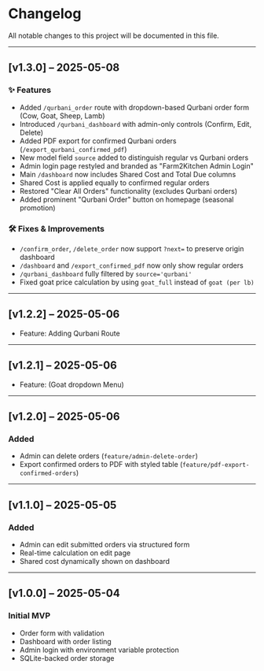 # Changelog

All notable changes to this project will be documented in this file.

---

## [v1.3.0] – 2025-05-08

### ✨ Features
- Added `/qurbani_order` route with dropdown-based Qurbani order form (Cow, Goat, Sheep, Lamb)
- Introduced `/qurbani_dashboard` with admin-only controls (Confirm, Edit, Delete)
- Added PDF export for confirmed Qurbani orders (`/export_qurbani_confirmed_pdf`)
- New model field `source` added to distinguish regular vs Qurbani orders
- Admin login page restyled and branded as "Farm2Kitchen Admin Login"
- Main `/dashboard` now includes Shared Cost and Total Due columns
- Shared Cost is applied equally to confirmed regular orders
- Restored "Clear All Orders" functionality (excludes Qurbani orders)
- Added prominent "Qurbani Order" button on homepage (seasonal promotion)

### 🛠 Fixes & Improvements
- `/confirm_order`, `/delete_order` now support `?next=` to preserve origin dashboard
- `/dashboard` and `/export_confirmed_pdf` now only show regular orders
- `/qurbani_dashboard` fully filtered by `source='qurbani'`
- Fixed goat price calculation by using `goat_full` instead of `goat (per lb)`

---

## [v1.2.2] – 2025-05-06
- Feature: Adding Qurbani Route

---

## [v1.2.1] – 2025-05-06
- Feature: (Goat dropdown Menu) 

---

## [v1.2.0] – 2025-05-06
### Added
- Admin can delete orders (`feature/admin-delete-order`)
- Export confirmed orders to PDF with styled table (`feature/pdf-export-confirmed-orders`)

---

## [v1.1.0] – 2025-05-05
### Added
- Admin can edit submitted orders via structured form
- Real-time calculation on edit page
- Shared cost dynamically shown on dashboard

---

## [v1.0.0] – 2025-05-04
### Initial MVP
- Order form with validation
- Dashboard with order listing
- Admin login with environment variable protection
- SQLite-backed order storage